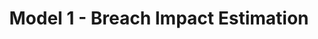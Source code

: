---
layout: chapter
title: Model 1 - Breach Impact Estimation
description: ""
status: stub
is_section: true
---